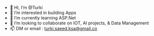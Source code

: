 - 👋 Hi, I’m @Turki
- 👀 I’m interested in building Apps
- 🌱 I’m currently learning ASP.Net
- 💞️ I’m looking to collaborate on IOT, AI projects, & Data Management
- 📫 DM or email : turki.saeed.ksa@gmail.co
  

<!---
Turkiano/Turkiano is a ✨ special ✨ repository because its `README.md` (this file) appears on your GitHub profile.
You can click the Preview link to take a look at your changes.
--->
